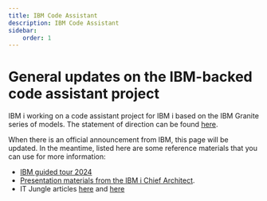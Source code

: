 ```yaml
---
title: IBM Code Assistant
description: IBM Code Assistant
sidebar:
    order: 1
---
```


# General updates on the IBM-backed code assistant project

IBM i working on a code assistant project for IBM i based on the IBM Granite series of models.
The statement of direction can be found [here](https://www.ibm.com/docs/en/announcements/statement-direction-code-assistant-rpg).

When there is an official announcement from IBM, this page will be updated. In the meantime,
listed here are some reference materials that you can use for more information:
- [IBM guided tour 2024](https://learn.common.org/products/ibm-i-guided-tour-2024)
- [Presentation materials from the IBM i Chief Architect](https://ibm.ent.box.com/s/gnwrypual5x7twi3rksmadhrcr77ml7d).
- IT Jungle articles [here](https://techchannel.com/modernization/rpg-code-assistant-steve-will-update/) and [here](https://techchannel.com/modernization/rpg-code-assistant-faqs/)